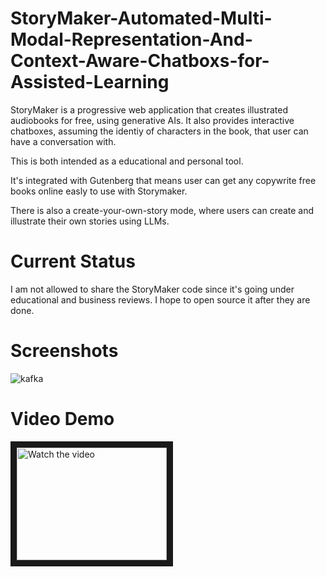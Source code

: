 # StoryMaker-Automated-Multi-Modal-Representation-And-Context-Aware-Chatboxs-for-Assisted-Learning
StoryMaker is a progressive web application that creates illustrated audiobooks for free, using generative AIs. It also provides interactive chatboxes, assuming the identiy of characters in the book, that user can have a conversation with. 

This is both intended as a educational and personal tool. 

It's integrated with Gutenberg that means user can get any copywrite free books online easly to use with Storymaker. 

There is also a create-your-own-story mode, where users can create and illustrate their own stories using LLMs. 

# Current Status

I am not allowed to share the StoryMaker code since it's going under educational and business reviews. I hope to open source it after they are done. 

# Screenshots 

![kafka](https://github.com/ogulcansarioglu/StoryMaker-Multi-Modal-Representation-for-Assisted-Learning/assets/93154247/48cd0d3e-c3db-4564-8422-b3ca8ca62a79)

# Video Demo

[<a href="[http://www.youtube.com/watch?feature=player_embedded&v=nTQUwghvy5Q](https://youtu.be/6cwUQ6deCm0?si=3WvyaJqFFwYFU2nD)" target="_blank">
 <img src="http://img.youtube.com/vi/nTQUwghvy5Q/mqdefault.jpg" alt="Watch the video" width="240" height="180" border="10" />
</a>
](https://youtu.be/6cwUQ6deCm0?si=3WvyaJqFFwYFU2nD)
